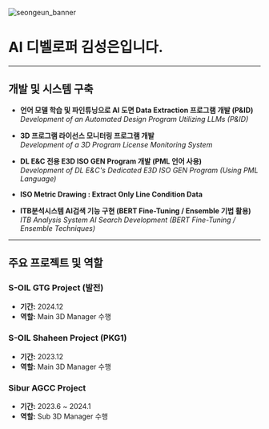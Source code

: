 
![seongeun_banner](https://github.com/user-attachments/assets/14dc9417-bdcd-4bab-b029-3265a4309d48)

# AI 디벨로퍼 김성은입니다.
---

## 개발 및 시스템 구축

- **언어 모델 학습 및 파인튜닝으로 AI 도면 Data Extraction 프로그램 개발 (P&ID)**  
  _Development of an Automated Design Program Utilizing LLMs (P&ID)_

- **3D 프로그램 라이선스 모니터링 프로그램 개발**  
  _Development of a 3D Program License Monitoring System_

- **DL E&C 전용 E3D ISO GEN Program 개발 (PML 언어 사용)**  
  _Development of DL E&C's Dedicated E3D ISO GEN Program (Using PML Language)_

- **ISO Metric Drawing : Extract Only Line Condition Data**

- **ITB분석시스템 AI검색 기능 구현 (BERT Fine-Tuning / Ensemble 기법 활용)**  
  _ITB Analysis System AI Search Development (BERT Fine-Tuning / Ensemble Techniques)_


---

## 주요 프로젝트 및 역할

### S-OIL GTG Project (발전)
- **기간:** 2024.12  
- **역할:** Main 3D Manager 수행

### S-OIL Shaheen Project (PKG1)
- **기간:** 2023.12  
- **역할:** Main 3D Manager 수행

### Sibur AGCC Project
- **기간:** 2023.6 ~ 2024.1  
- **역할:** Sub 3D Manager 수행
